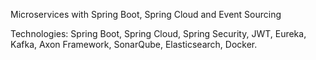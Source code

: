 Microservices with Spring Boot, Spring Cloud and Event Sourcing

Technologies: Spring Boot, Spring Cloud, Spring Security, JWT, Eureka, Kafka, Axon Framework, SonarQube, Elasticsearch, Docker.
